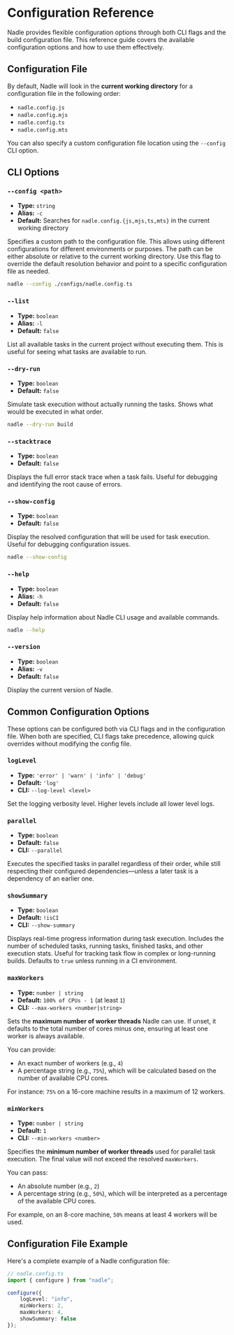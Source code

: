 # Configuration Reference

Nadle provides flexible configuration options through both CLI flags and the build configuration file.
This reference guide covers the available configuration options and how to use them effectively.

## Configuration File

By default, Nadle will look in the **current working directory** for a configuration file in the following order:

- `nadle.config.js`
- `nadle.config.mjs`
- `nadle.config.ts`
- `nadle.config.mts`

You can also specify a custom configuration file location using the `--config` CLI option.

## CLI Options

### `--config <path>`

- **Type:** `string`
- **Alias:** `-c`
- **Default:** Searches for `nadle.config.{js,mjs,ts,mts}` in the current working directory

Specifies a custom path to the configuration file.
This allows using different configurations for different environments or purposes.
The path can be either absolute or relative to the current working directory.
Use this flag to override the default resolution behavior and point to a specific configuration file as needed.

```bash
nadle --config ./configs/nadle.config.ts
```

### `--list`

- **Type:** `boolean`
- **Alias:** `-l`
- **Default:** `false`

List all available tasks in the current project without executing them. This is useful for seeing what tasks are available to run.

### `--dry-run`

- **Type:** `boolean`
- **Default:** `false`

Simulate task execution without actually running the tasks. Shows what would be executed in what order.

```bash
nadle --dry-run build
```

### `--stacktrace`

- **Type:** `boolean`
- **Default:** `false`

Displays the full error stack trace when a task fails. Useful for debugging and identifying the root cause of errors.

### `--show-config`

- **Type:** `boolean`
- **Default:** `false`

Display the resolved configuration that will be used for task execution. Useful for debugging configuration issues.

```bash
nadle --show-config
```

### `--help`

- **Type:** `boolean`
- **Alias:** `-h`
- **Default:** `false`

Display help information about Nadle CLI usage and available commands.

```bash
nadle --help
```

### `--version`

- **Type:** `boolean`
- **Alias:** `-v`
- **Default:** `false`

Display the current version of Nadle.

## Common Configuration Options

These options can be configured both via CLI flags and in the configuration file.
When both are specified, CLI flags take precedence, allowing quick overrides without modifying the config file.

### `logLevel`

- **Type:** `'error' | 'warn' | 'info' | 'debug'`
- **Default:** `'log'`
- **CLI:** `--log-level <level>`

Set the logging verbosity level. Higher levels include all lower level logs.

### `parallel`

- **Type:** `boolean`
- **Default:** `false`
- **CLI:** `--parallel`

Executes the specified tasks in parallel regardless of their order,
while still respecting their configured dependencies—unless a later task is a dependency of an earlier one.

### `showSummary`

- **Type:** `boolean`
- **Default:** `!isCI`
- **CLI:** `--show-summary`

Displays real-time progress information during task execution.
Includes the number of scheduled tasks, running tasks, finished tasks, and other execution stats.
Useful for tracking task flow in complex or long-running builds.
Defaults to `true` unless running in a CI environment.

### `maxWorkers`

- **Type:** `number | string`
- **Default:** `100% of CPUs - 1` (at least `1`)
- **CLI:** `--max-workers <number|string>`

Sets the **maximum number of worker threads** Nadle can use.
If unset, it defaults to the total number of cores minus one, ensuring at least one worker is always available.

You can provide:

- An exact number of workers (e.g., `4`)
- A percentage string (e.g., `75%`), which will be calculated based on the number of available CPU cores.

For instance: `75%` on a 16-core machine results in a maximum of 12 workers.

### `minWorkers`

- **Type:** `number | string`
- **Default:** `1`
- **CLI:** `--min-workers <number>`

Specifies the **minimum number of worker threads** used for parallel task execution.
The final value will not exceed the resolved `maxWorkers`.

You can pass:

- An absolute number (e.g., `2`)
- A percentage string (e.g., `50%`), which will be interpreted as a percentage of the available CPU cores.

For example, on an 8-core machine, `50%` means at least 4 workers will be used.

## Configuration File Example

Here's a complete example of a Nadle configuration file:

```typescript
// nadle.config.ts
import { configure } from "nadle";

configure({
	logLevel: "info",
	minWorkers: 2,
	maxWorkers: 4,
	showSummary: false
});
```
